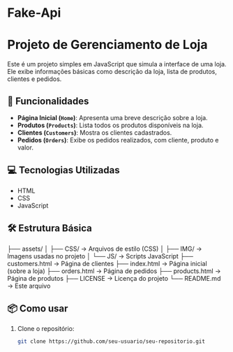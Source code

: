 # Fake-Api

# Projeto de Gerenciamento de Loja

Este é um projeto simples em JavaScript que simula a interface de uma loja. Ele exibe informações básicas como descrição da loja, lista de produtos, clientes e pedidos.

## 🔗 Funcionalidades

- **Página Inicial (`Home`)**: Apresenta uma breve descrição sobre a loja.
- **Produtos (`Products`)**: Lista todos os produtos disponíveis na loja.
- **Clientes (`Customers`)**: Mostra os clientes cadastrados.
- **Pedidos (`Orders`)**: Exibe os pedidos realizados, com cliente, produto e valor.

## 💻 Tecnologias Utilizadas

- HTML
- CSS
- JavaScript

## 🛠 Estrutura Básica

├── assets/
│ ├── CSS/ → Arquivos de estilo (CSS)
│ ├── IMG/ → Imagens usadas no projeto
│ └── JS/ → Scripts JavaScript
├── customers.html → Página de clientes
├── index.html → Página inicial (sobre a loja)
├── orders.html → Página de pedidos
├── products.html → Página de produtos
├── LICENSE → Licença do projeto
└── README.md → Este arquivo

## 📦 Como usar

1. Clone o repositório:
   ```bash
   git clone https://github.com/seu-usuario/seu-repositorio.git
